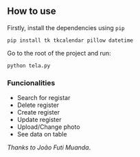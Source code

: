 ## How to use 

Firstly, install the dependencies using `pip`

```
pip install tk tkcalendar pillow datetime
```

Go to the root of the project and run:

```
python tela.py
```

### Funcionalities

* Search for registar
* Delete register
* Create register
* Update register
* Upload/Change photo
* See data on table

_Thanks to João Futi Muanda_. 
